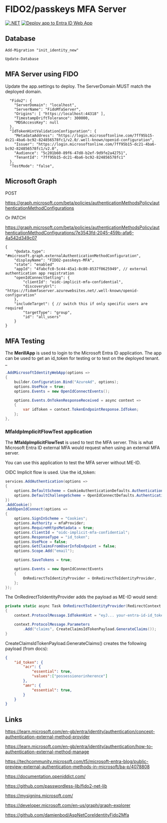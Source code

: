 # FIDO2/passkeys MFA Server

[![.NET](https://github.com/damienbod/MfaServer/actions/workflows/dotnet.yml/badge.svg)](https://github.com/damienbod/MfaServer/actions/workflows/dotnet.yml)  [![Deploy app to Entra ID Web App](https://github.com/damienbod/MfaServer/actions/workflows/azure-webapps-dotnet-core.yml/badge.svg)](https://github.com/damienbod/MfaServer/actions/workflows/azure-webapps-dotnet-core.yml)

## Database

```
Add-Migration "init_identity_new" 
```

```
Update-Database
```

## MFA Server using FIDO

Update the app.settings to deploy. The ServerDomain MUST match the deployed domain.

```
  "Fido2": {
    "ServerDomain": "localhost",
    "ServerName": "FidoMfaServer",
    "Origins": [ "https://localhost:44318" ],
    "TimestampDriftTolerance": 300000,
    "MDSAccessKey": null
  },
  "IdTokenHintValidationConfiguration": {
    "MetadataAddress": "https://login.microsoftonline.com/7ff95b15-dc21-4ba6-bc92-824856578fc1/v2.0/.well-known/openid-configuration",
    "Issuer": "https://login.microsoftonline.com/7ff95b15-dc21-4ba6-bc92-824856578fc1/v2.0",
    "Audience": "5c201b60-89f6-47d8-b2ef-9d9fe2a42751",
    "TenantId": "7ff95b15-dc21-4ba6-bc92-824856578fc1"
  },
  "TestMode": "false",
```

## Microsoft Graph 

POST 

https://graph.microsoft.com/beta/policies/authenticationMethodsPolicy/authenticationMethodConfigurations

Or PATCH 

https://graph.microsoft.com/beta/policies/authenticationMethodsPolicy/authenticationMethodConfigurations/7e3543fd-2045-459b-afa6-4a542d349c07

```
{
    "@odata.type": "#microsoft.graph.externalAuthenticationMethodConfiguration",
    "displayName": "FIDO2-passkeys-MFA",
    "state": "enabled"
    "appId": "4fabcfc0-5c44-45a1-8c80-8537f0625949", // external authentication app registration
    "openIdConnectSetting": {
        "clientId": "oidc-implicit-mfa-confidential",
        "discoveryUrl": "https://fidomfaserver.azurewebsites.net/.well-known/openid-configuration"
    },
    "includeTarget": { // switch this if only specific users are required
        "targetType": "group",
        "id": "all_users"
    }
}
```

## MFA Testing

The **MerillApp** is used to login to the Microsoft Entra ID application. The app can be used to get an id_token for testing or to test on the deployed tenant.
_
```csharp
.AddMicrosoftIdentityWebApp(options =>
{
    builder.Configuration.Bind("AzureAd", options);
    options.UsePkce = true;
    options.Events = new OpenIdConnectEvents();

    options.Events.OnTokenResponseReceived = async context =>
    {
        var idToken = context.TokenEndpointResponse.IdToken;
    };
},
```

### MfaIdpImplicitFlowTest application

The **MfaIdpImplicitFlowTest** is used to test the MFA server. This is what Microsoft Entra ID external MFA would request when using an external MFA server.

You can use this application to test the MFA server without ME-ID.

OIDC Implicit flow is used. Use the id_token:

```csharp
services.AddAuthentication(options =>
{
    options.DefaultScheme = CookieAuthenticationDefaults.AuthenticationScheme;
    options.DefaultChallengeScheme = OpenIdConnectDefaults.AuthenticationScheme;
})
.AddCookie()
.AddOpenIdConnect(options =>
{
    options.SignInScheme = "Cookies";
    options.Authority = mfaProvider;
    options.RequireHttpsMetadata = true;
    options.ClientId = "oidc-implicit-mfa-confidential";
    options.ResponseType = "id_token";
    options.UsePkce = false;
    options.GetClaimsFromUserInfoEndpoint = false;
    options.Scope.Add("email");

    options.SaveTokens = true;

    options.Events = new OpenIdConnectEvents
    {
        OnRedirectToIdentityProvider = OnRedirectToIdentityProvider,
    };
});
```

The OnRedirectToIdentityProvider adds the payload as ME-ID would send:

```csharp
private static async Task OnRedirectToIdentityProvider(RedirectContext context)
{
    context.ProtocolMessage.IdTokenHint = "eyJ... your-entra-id-id_token-goes-here";

    context.ProtocolMessage.Parameters
        .Add("claims", CreateClaimsIdTokenPayload.GenerateClaims());
}
```

CreateClaimsIdTokenPayload.GenerateClaims() creates the following payload (from docs):

```json
{
    "id_token": {
        "acr": {
            "essential": true,
            "values":["possessionorinherence"]
        },
        "amr": {
            "essential": true,
        }
    }
}
```

## Links

https://learn.microsoft.com/en-gb/entra/identity/authentication/concept-authentication-external-method-provider

https://learn.microsoft.com/en-gb/entra/identity/authentication/how-to-authentication-external-method-manage

https://techcommunity.microsoft.com/t5/microsoft-entra-blog/public-preview-external-authentication-methods-in-microsoft/ba-p/4078808

https://documentation.openiddict.com/

https://github.com/passwordless-lib/fido2-net-lib

https://mysignins.microsoft.com/

https://developer.microsoft.com/en-us/graph/graph-explorer

https://github.com/damienbod/AspNetCoreIdentityFido2Mfa